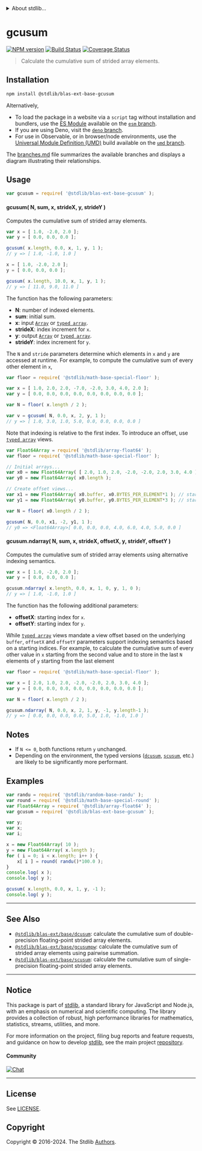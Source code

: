 <!--

@license Apache-2.0

Copyright (c) 2020 The Stdlib Authors.

Licensed under the Apache License, Version 2.0 (the "License");
you may not use this file except in compliance with the License.
You may obtain a copy of the License at

   http://www.apache.org/licenses/LICENSE-2.0

Unless required by applicable law or agreed to in writing, software
distributed under the License is distributed on an "AS IS" BASIS,
WITHOUT WARRANTIES OR CONDITIONS OF ANY KIND, either express or implied.
See the License for the specific language governing permissions and
limitations under the License.

-->


<details>
  <summary>
    About stdlib...
  </summary>
  <p>We believe in a future in which the web is a preferred environment for numerical computation. To help realize this future, we've built stdlib. stdlib is a standard library, with an emphasis on numerical and scientific computation, written in JavaScript (and C) for execution in browsers and in Node.js.</p>
  <p>The library is fully decomposable, being architected in such a way that you can swap out and mix and match APIs and functionality to cater to your exact preferences and use cases.</p>
  <p>When you use stdlib, you can be absolutely certain that you are using the most thorough, rigorous, well-written, studied, documented, tested, measured, and high-quality code out there.</p>
  <p>To join us in bringing numerical computing to the web, get started by checking us out on <a href="https://github.com/stdlib-js/stdlib">GitHub</a>, and please consider <a href="https://opencollective.com/stdlib">financially supporting stdlib</a>. We greatly appreciate your continued support!</p>
</details>

# gcusum

[![NPM version][npm-image]][npm-url] [![Build Status][test-image]][test-url] [![Coverage Status][coverage-image]][coverage-url] <!-- [![dependencies][dependencies-image]][dependencies-url] -->

> Calculate the cumulative sum of strided array elements.

<section class="intro">

</section>

<!-- /.intro -->

<section class="installation">

## Installation

```bash
npm install @stdlib/blas-ext-base-gcusum
```

Alternatively,

-   To load the package in a website via a `script` tag without installation and bundlers, use the [ES Module][es-module] available on the [`esm` branch][esm-url].
-   If you are using Deno, visit the [`deno` branch][deno-url].
-   For use in Observable, or in browser/node environments, use the [Universal Module Definition (UMD)][umd] build available on the [`umd` branch][umd-url].

The [branches.md][branches-url] file summarizes the available branches and displays a diagram illustrating their relationships.

</section>

<section class="usage">

## Usage

```javascript
var gcusum = require( '@stdlib/blas-ext-base-gcusum' );
```

#### gcusum( N, sum, x, strideX, y, strideY )

Computes the cumulative sum of strided array elements.

```javascript
var x = [ 1.0, -2.0, 2.0 ];
var y = [ 0.0, 0.0, 0.0 ];

gcusum( x.length, 0.0, x, 1, y, 1 );
// y => [ 1.0, -1.0, 1.0 ]

x = [ 1.0, -2.0, 2.0 ];
y = [ 0.0, 0.0, 0.0 ];

gcusum( x.length, 10.0, x, 1, y, 1 );
// y => [ 11.0, 9.0, 11.0 ]
```

The function has the following parameters:

-   **N**: number of indexed elements.
-   **sum**: initial sum.
-   **x**: input [`Array`][mdn-array] or [`typed array`][mdn-typed-array].
-   **strideX**: index increment for `x`.
-   **y**: output [`Array`][mdn-array] or [`typed array`][mdn-typed-array].
-   **strideY**: index increment for `y`.

The `N` and `stride` parameters determine which elements in `x` and `y` are accessed at runtime. For example, to compute the cumulative sum of every other element in `x`,

```javascript
var floor = require( '@stdlib/math-base-special-floor' );

var x = [ 1.0, 2.0, 2.0, -7.0, -2.0, 3.0, 4.0, 2.0 ];
var y = [ 0.0, 0.0, 0.0, 0.0, 0.0, 0.0, 0.0, 0.0 ];

var N = floor( x.length / 2 );

var v = gcusum( N, 0.0, x, 2, y, 1 );
// y => [ 1.0, 3.0, 1.0, 5.0, 0.0, 0.0, 0.0, 0.0 ]
```

Note that indexing is relative to the first index. To introduce an offset, use [`typed array`][mdn-typed-array] views.

<!-- eslint-disable stdlib/capitalized-comments -->

```javascript
var Float64Array = require( '@stdlib/array-float64' );
var floor = require( '@stdlib/math-base-special-floor' );

// Initial arrays...
var x0 = new Float64Array( [ 2.0, 1.0, 2.0, -2.0, -2.0, 2.0, 3.0, 4.0 ] );
var y0 = new Float64Array( x0.length );

// Create offset views...
var x1 = new Float64Array( x0.buffer, x0.BYTES_PER_ELEMENT*1 ); // start at 2nd element
var y1 = new Float64Array( y0.buffer, y0.BYTES_PER_ELEMENT*3 ); // start at 4th element

var N = floor( x0.length / 2 );

gcusum( N, 0.0, x1, -2, y1, 1 );
// y0 => <Float64Array>[ 0.0, 0.0, 0.0, 4.0, 6.0, 4.0, 5.0, 0.0 ]
```

#### gcusum.ndarray( N, sum, x, strideX, offsetX, y, strideY, offsetY )

Computes the cumulative sum of strided array elements using alternative indexing semantics.

```javascript
var x = [ 1.0, -2.0, 2.0 ];
var y = [ 0.0, 0.0, 0.0 ];

gcusum.ndarray( x.length, 0.0, x, 1, 0, y, 1, 0 );
// y => [ 1.0, -1.0, 1.0 ]
```

The function has the following additional parameters:

-   **offsetX**: starting index for `x`.
-   **offsetY**: starting index for `y`.

While [`typed array`][mdn-typed-array] views mandate a view offset based on the underlying `buffer`, `offsetX` and `offsetY` parameters support indexing semantics based on a starting indices. For example, to calculate the cumulative sum of every other value in `x` starting from the second value and to store in the last `N` elements of `y` starting from the last element

```javascript
var floor = require( '@stdlib/math-base-special-floor' );

var x = [ 2.0, 1.0, 2.0, -2.0, -2.0, 2.0, 3.0, 4.0 ];
var y = [ 0.0, 0.0, 0.0, 0.0, 0.0, 0.0, 0.0, 0.0 ];

var N = floor( x.length / 2 );

gcusum.ndarray( N, 0.0, x, 2, 1, y, -1, y.length-1 );
// y => [ 0.0, 0.0, 0.0, 0.0, 5.0, 1.0, -1.0, 1.0 ]
```

</section>

<!-- /.usage -->

<section class="notes">

## Notes

-   If `N <= 0`, both functions return `y` unchanged.
-   Depending on the environment, the typed versions ([`dcusum`][@stdlib/blas/ext/base/dcusum], [`scusum`][@stdlib/blas/ext/base/scusum], etc.) are likely to be significantly more performant.

</section>

<!-- /.notes -->

<section class="examples">

## Examples

<!-- eslint no-undef: "error" -->

```javascript
var randu = require( '@stdlib/random-base-randu' );
var round = require( '@stdlib/math-base-special-round' );
var Float64Array = require( '@stdlib/array-float64' );
var gcusum = require( '@stdlib/blas-ext-base-gcusum' );

var y;
var x;
var i;

x = new Float64Array( 10 );
y = new Float64Array( x.length );
for ( i = 0; i < x.length; i++ ) {
    x[ i ] = round( randu()*100.0 );
}
console.log( x );
console.log( y );

gcusum( x.length, 0.0, x, 1, y, -1 );
console.log( y );
```

</section>

<!-- /.examples -->

<section class="references">

</section>

<!-- /.references -->

<!-- Section for related `stdlib` packages. Do not manually edit this section, as it is automatically populated. -->

<section class="related">

* * *

## See Also

-   <span class="package-name">[`@stdlib/blas-ext/base/dcusum`][@stdlib/blas/ext/base/dcusum]</span><span class="delimiter">: </span><span class="description">calculate the cumulative sum of double-precision floating-point strided array elements.</span>
-   <span class="package-name">[`@stdlib/blas-ext/base/gcusumpw`][@stdlib/blas/ext/base/gcusumpw]</span><span class="delimiter">: </span><span class="description">calculate the cumulative sum of strided array elements using pairwise summation.</span>
-   <span class="package-name">[`@stdlib/blas-ext/base/scusum`][@stdlib/blas/ext/base/scusum]</span><span class="delimiter">: </span><span class="description">calculate the cumulative sum of single-precision floating-point strided array elements.</span>

</section>

<!-- /.related -->

<!-- Section for all links. Make sure to keep an empty line after the `section` element and another before the `/section` close. -->


<section class="main-repo" >

* * *

## Notice

This package is part of [stdlib][stdlib], a standard library for JavaScript and Node.js, with an emphasis on numerical and scientific computing. The library provides a collection of robust, high performance libraries for mathematics, statistics, streams, utilities, and more.

For more information on the project, filing bug reports and feature requests, and guidance on how to develop [stdlib][stdlib], see the main project [repository][stdlib].

#### Community

[![Chat][chat-image]][chat-url]

---

## License

See [LICENSE][stdlib-license].


## Copyright

Copyright &copy; 2016-2024. The Stdlib [Authors][stdlib-authors].

</section>

<!-- /.stdlib -->

<!-- Section for all links. Make sure to keep an empty line after the `section` element and another before the `/section` close. -->

<section class="links">

[npm-image]: http://img.shields.io/npm/v/@stdlib/blas-ext-base-gcusum.svg
[npm-url]: https://npmjs.org/package/@stdlib/blas-ext-base-gcusum

[test-image]: https://github.com/stdlib-js/blas-ext-base-gcusum/actions/workflows/test.yml/badge.svg?branch=main
[test-url]: https://github.com/stdlib-js/blas-ext-base-gcusum/actions/workflows/test.yml?query=branch:main

[coverage-image]: https://img.shields.io/codecov/c/github/stdlib-js/blas-ext-base-gcusum/main.svg
[coverage-url]: https://codecov.io/github/stdlib-js/blas-ext-base-gcusum?branch=main

<!--

[dependencies-image]: https://img.shields.io/david/stdlib-js/blas-ext-base-gcusum.svg
[dependencies-url]: https://david-dm.org/stdlib-js/blas-ext-base-gcusum/main

-->

[chat-image]: https://img.shields.io/gitter/room/stdlib-js/stdlib.svg
[chat-url]: https://app.gitter.im/#/room/#stdlib-js_stdlib:gitter.im

[stdlib]: https://github.com/stdlib-js/stdlib

[stdlib-authors]: https://github.com/stdlib-js/stdlib/graphs/contributors

[umd]: https://github.com/umdjs/umd
[es-module]: https://developer.mozilla.org/en-US/docs/Web/JavaScript/Guide/Modules

[deno-url]: https://github.com/stdlib-js/blas-ext-base-gcusum/tree/deno
[umd-url]: https://github.com/stdlib-js/blas-ext-base-gcusum/tree/umd
[esm-url]: https://github.com/stdlib-js/blas-ext-base-gcusum/tree/esm
[branches-url]: https://github.com/stdlib-js/blas-ext-base-gcusum/blob/main/branches.md

[stdlib-license]: https://raw.githubusercontent.com/stdlib-js/blas-ext-base-gcusum/main/LICENSE

[mdn-array]: https://developer.mozilla.org/en-US/docs/Web/JavaScript/Reference/Global_Objects/Array

[mdn-typed-array]: https://developer.mozilla.org/en-US/docs/Web/JavaScript/Reference/Global_Objects/TypedArray

<!-- <related-links> -->

[@stdlib/blas/ext/base/dcusum]: https://github.com/stdlib-js/blas-ext-base-dcusum

[@stdlib/blas/ext/base/gcusumpw]: https://github.com/stdlib-js/blas-ext-base-gcusumpw

[@stdlib/blas/ext/base/scusum]: https://github.com/stdlib-js/blas-ext-base-scusum

<!-- </related-links> -->

</section>

<!-- /.links -->
